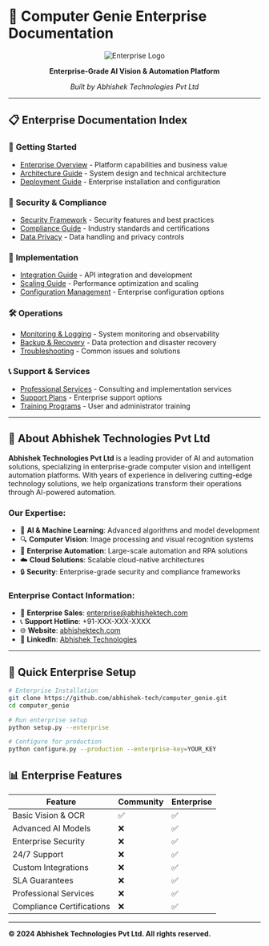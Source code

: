 # 🏢 Computer Genie Enterprise Documentation

<div align="center">

![Enterprise Logo](https://img.shields.io/badge/Computer%20Genie-Enterprise%20Edition-gold?style=for-the-badge&logo=building)

**Enterprise-Grade AI Vision & Automation Platform**

*Built by Abhishek Technologies Pvt Ltd*

</div>

---

## 📋 Enterprise Documentation Index

### 🎯 **Getting Started**
- [Enterprise Overview](./overview.md) - Platform capabilities and business value
- [Architecture Guide](./architecture.md) - System design and technical architecture
- [Deployment Guide](./deployment.md) - Enterprise installation and configuration

### 🔐 **Security & Compliance**
- [Security Framework](./security.md) - Security features and best practices
- [Compliance Guide](./compliance.md) - Industry standards and certifications
- [Data Privacy](./privacy.md) - Data handling and privacy controls

### 🚀 **Implementation**
- [Integration Guide](./integration.md) - API integration and development
- [Scaling Guide](./scaling.md) - Performance optimization and scaling
- [Configuration Management](./configuration.md) - Enterprise configuration options

### 🛠️ **Operations**
- [Monitoring & Logging](./monitoring.md) - System monitoring and observability
- [Backup & Recovery](./backup.md) - Data protection and disaster recovery
- [Troubleshooting](./troubleshooting.md) - Common issues and solutions

### 📞 **Support & Services**
- [Professional Services](./services.md) - Consulting and implementation services
- [Support Plans](./support.md) - Enterprise support options
- [Training Programs](./training.md) - User and administrator training

---

## 🏢 **About Abhishek Technologies Pvt Ltd**

**Abhishek Technologies Pvt Ltd** is a leading provider of AI and automation solutions, specializing in enterprise-grade computer vision and intelligent automation platforms. With years of experience in delivering cutting-edge technology solutions, we help organizations transform their operations through AI-powered automation.

### **Our Expertise:**
- 🤖 **AI & Machine Learning**: Advanced algorithms and model development
- 🔍 **Computer Vision**: Image processing and visual recognition systems
- 🚀 **Enterprise Automation**: Large-scale automation and RPA solutions
- ☁️ **Cloud Solutions**: Scalable cloud-native architectures
- 🔒 **Security**: Enterprise-grade security and compliance frameworks

### **Enterprise Contact Information:**
- 📧 **Enterprise Sales**: enterprise@abhishektech.com
- 📞 **Support Hotline**: +91-XXX-XXX-XXXX
- 🌐 **Website**: [abhishektech.com](https://abhishektech.com)
- 💼 **LinkedIn**: [Abhishek Technologies](https://linkedin.com/company/abhishek-technologies)

---

## 🎯 **Quick Enterprise Setup**

```bash
# Enterprise Installation
git clone https://github.com/abhishek-tech/computer_genie.git
cd computer_genie

# Run enterprise setup
python setup.py --enterprise

# Configure for production
python configure.py --production --enterprise-key=YOUR_KEY
```

## 📊 **Enterprise Features**

| Feature | Community | Enterprise |
|---------|-----------|------------|
| Basic Vision & OCR | ✅ | ✅ |
| Advanced AI Models | ❌ | ✅ |
| Enterprise Security | ❌ | ✅ |
| 24/7 Support | ❌ | ✅ |
| Custom Integrations | ❌ | ✅ |
| SLA Guarantees | ❌ | ✅ |
| Professional Services | ❌ | ✅ |
| Compliance Certifications | ❌ | ✅ |

---

**© 2024 Abhishek Technologies Pvt Ltd. All rights reserved.**